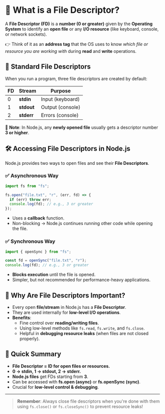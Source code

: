 # 📂 What is a File Descriptor?

A **File Descriptor (FD)** is a **number (0 or greater)** given by the **Operating System** to identify an **open file** or any **I/O resource** (like keyboard, console, or network sockets).

👉 Think of it as an **address tag** that the OS uses to know *which file or resource you are working with* during **read** and **write** operations.

## 🔢 Standard File Descriptors

When you run a program, three file descriptors are created by default:

| FD | Stream | Purpose |
|----|--------|---------|
| 0 | **stdin** | Input (keyboard) |
| 1 | **stdout** | Output (console) |
| 2 | **stderr** | Errors (console) |

📌 **Note**: In Node.js, any **newly opened file** usually gets a descriptor number **3 or higher**.

## 🛠️ Accessing File Descriptors in Node.js

Node.js provides two ways to open files and see their **File Descriptors**.

### ✅ Asynchronous Way

```javascript
import fs from "fs";

fs.open("file.txt", "r", (err, fd) => {
  if (err) throw err;
  console.log(fd); // e.g., 3 or greater
});
```

* Uses a **callback** function.
* Non-blocking → Node.js continues running other code while opening the file.

### ✅ Synchronous Way

```javascript
import { openSync } from "fs";

const fd = openSync("file.txt", "r");
console.log(fd); // e.g., 3 or greater
```

* **Blocks execution** until the file is opened.
* Simpler, but not recommended for performance-heavy applications.

## 🧠 Why Are File Descriptors Important?

* Every open **file/stream** in Node.js has a **File Descriptor**.
* They are used internally for **low-level I/O operations**.
* **Benefits**:
   * Fine control over **reading/writing files**.
   * Using low-level methods like `fs.read`, `fs.write`, and `fs.close`.
   * Helpful in **debugging resource leaks** (when files are not closed properly).

## 🎯 Quick Summary

* **File Descriptor = ID for open files or resources.**
* **0 → stdin, 1 → stdout, 2 → stderr.**
* **Node.js files** get FDs starting from **3**.
* Can be accessed with **fs.open (async)** or **fs.openSync (sync)**.
* Crucial for **low-level control & debugging**.

---

> **Remember**: Always close file descriptors when you're done with them using `fs.close()` or `fs.closeSync()` to prevent resource leaks!